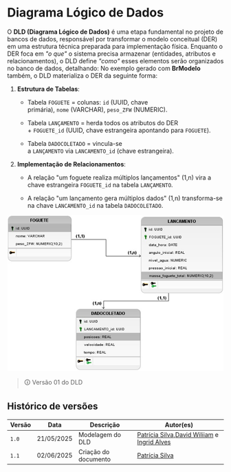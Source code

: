 # Diagrama Lógico de Dados

O **DLD (Diagrama Lógico de Dados)** é uma etapa fundamental no projeto de bancos de dados, responsável por transformar o modelo conceitual (DER) em uma estrutura técnica preparada para implementação física. Enquanto o DER foca em _"o que"_ o sistema precisa armazenar (entidades, atributos e relacionamentos), o DLD define _"como"_ esses elementos serão organizados no banco de dados, detalhando:
No exemplo gerado com **BrModelo** também, o DLD materializa o DER da seguinte forma:

1. **Estrutura de Tabelas**:
    
    - Tabela `FOGUETE` = colunas: `id` (UUID, chave primária), `nome` (VARCHAR), `peso_ZFW` (NUMERIC).
        
    - Tabela `LANÇAMENTO` = herda todos os atributos do DER + `FOGUETE_id` (UUID, chave estrangeira apontando para `FOGUETE`).
        
    - Tabela `DADOCOLETADO` = vincula-se a `LANÇAMENTO` via `LANCAMENTO_id` (chave estrangeira).
        
2. **Implementação de Relacionamentos**:
    
    - A relação "um foguete realiza múltiplos lançamentos" (1,n) vira a chave estrangeira `FOGUETE_id` na tabela `LANÇAMENTO`.
        
    - A relação "um lançamento gera múltiplos dados" (1,n) transforma-se na chave `LANCAMENTO_id` na tabela `DADOCOLETADO`.


![diagrama Lógico de Dados](imgs/diagrama_logicoDados.jpg)
> 🛈 Versão 01 do DLD

## Histórico de versões

| Versão | Data | Descrição | Autor(es) | 
| -- | -- | -- | -- |
|`1.0`|21/05/2025| Modelagem do DLD| [Patrícia Silva](https://github.com/Patyhelenaa),[David Wiliiam](https://github.com/sluucke) e [Ingrid Alves](https://github.com/alvesingrid) |
|`1.1`|02/06/2025| Criação do documento | [Patrícia Silva](https://github.com/Patyhelenaa) |